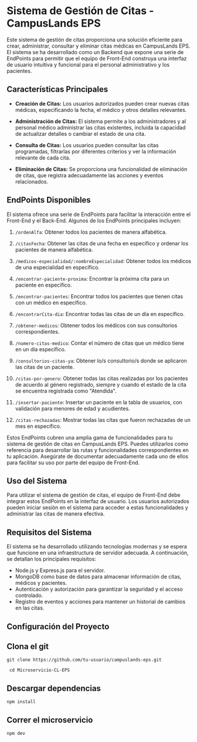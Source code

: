 

# Sistema de Gestión de Citas - CampusLands EPS

Este sistema de gestión de citas proporciona una solución eficiente para crear, administrar, consultar y eliminar citas médicas en CampusLands EPS. El sistema se ha desarrollado como un Backend que expone una serie de EndPoints para permitir que el equipo de Front-End construya una interfaz de usuario intuitiva y funcional para el personal administrativo y los pacientes.

## Características Principales

- **Creación de Citas:** Los usuarios autorizados pueden crear nuevas citas médicas, especificando la fecha, el médico y otros detalles relevantes.

- **Administración de Citas:** El sistema permite a los administradores y al personal médico administrar las citas existentes, incluida la capacidad de actualizar detalles o cambiar el estado de una cita.

- **Consulta de Citas:** Los usuarios pueden consultar las citas programadas, filtrarlas por diferentes criterios y ver la información relevante de cada cita.

- **Eliminación de Citas:** Se proporciona una funcionalidad de eliminación de citas, que registra adecuadamente las acciones y eventos relacionados.

## EndPoints Disponibles

El sistema ofrece una serie de EndPoints para facilitar la interacción entre el Front-End y el Back-End. Algunos de los EndPoints principales incluyen:

1. `/ordenAlfa`: Obtener todos los pacientes de manera alfabética.

2. `/citasFecha`: Obtener las citas de una fecha en específico y ordenar los pacientes de manera alfabética.

3. `/medicos-especialidad/:nombreEspecialidad`: Obtener todos los médicos de una especialidad en específico.

4. `/encontrar-paciente-proxima`: Encontrar la próxima cita para un paciente en específico.

5. `/encontrar-pacientes`: Encontrar todos los pacientes que tienen citas con un médico en específico.

6. `/encontrarCita-dia`: Encontrar todas las citas de un día en específico.

7. `/obtener-medicos`: Obtener todos los médicos con sus consultorios correspondientes.

8. `/numero-citas-medico`: Contar el número de citas que un médico tiene en un día específico.

9. `/consultorios-citas-ya`: Obtener lo/s consultorio/s donde se aplicaron las citas de un paciente.

10. `/citas-por-genero`: Obtener todas las citas realizadas por los pacientes de acuerdo al género registrado, siempre y cuando el estado de la cita se encuentra registrada como "Atendida".

11. `/insertar-paciente`: Insertar un paciente en la tabla de usuarios, con validación para menores de edad y acudientes.

12. `/citas-rechazadas`: Mostrar todas las citas que fueron rechazadas de un mes en específico.

Estos EndPoints cubren una amplia gama de funcionalidades para tu sistema de gestión de citas en CampusLands EPS. Puedes utilizarlos como referencia para desarrollar las rutas y funcionalidades correspondientes en tu aplicación. Asegúrate de documentar adecuadamente cada uno de ellos para facilitar su uso por parte del equipo de Front-End.

## Uso del Sistema

Para utilizar el sistema de gestión de citas, el equipo de Front-End debe integrar estos EndPoints en la interfaz de usuario. Los usuarios autorizados pueden iniciar sesión en el sistema para acceder a estas funcionalidades y administrar las citas de manera efectiva.

## Requisitos del Sistema

El sistema se ha desarrollado utilizando tecnologías modernas y se espera que funcione en una infraestructura de servidor adecuada. A continuación, se detallan los principales requisitos:

- Node.js y Express.js para el servidor.
- MongoDB como base de datos para almacenar información de citas, médicos y pacientes.
- Autenticación y autorización para garantizar la seguridad y el acceso controlado.
- Registro de eventos y acciones para mantener un historial de cambios en las citas.


## Configuración del Proyecto

## Clona el git

  `git clone https://github.com/tu-usuario/campuslands-eps.git`

  ` cd Microservicio-CL-EPS`
 
 ## Descargar dependencias 
  ` npm install ` 
 
 ## Correr el microservicio
 ` npm dev  `
